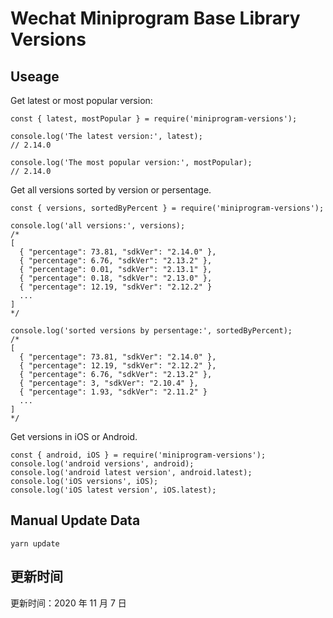 
# Wechat Miniprogram Base Library Versions

## Useage

Get latest or most popular version:

```;
const { latest, mostPopular } = require('miniprogram-versions');

console.log('The latest version:', latest);
// 2.14.0

console.log('The most popular version:', mostPopular);
// 2.14.0

```

Get all versions sorted by version or persentage.

```
const { versions, sortedByPercent } = require('miniprogram-versions');

console.log('all versions:', versions);
/*
[
  { "percentage": 73.81, "sdkVer": "2.14.0" },
  { "percentage": 6.76, "sdkVer": "2.13.2" },
  { "percentage": 0.01, "sdkVer": "2.13.1" },
  { "percentage": 0.18, "sdkVer": "2.13.0" },
  { "percentage": 12.19, "sdkVer": "2.12.2" }
  ...
]
*/

console.log('sorted versions by persentage:', sortedByPercent);
/*
[
  { "percentage": 73.81, "sdkVer": "2.14.0" },
  { "percentage": 12.19, "sdkVer": "2.12.2" },
  { "percentage": 6.76, "sdkVer": "2.13.2" },
  { "percentage": 3, "sdkVer": "2.10.4" },
  { "percentage": 1.93, "sdkVer": "2.11.2" }
  ...
]
*/
```

Get versions in iOS or Android.

```
const { android, iOS } = require('miniprogram-versions');
console.log('android versions', android);
console.log('android latest version', android.latest);
console.log('iOS versions', iOS);
console.log('iOS latest version', iOS.latest);
```

## Manual Update Data

```
yarn update
```

## 更新时间

更新时间：2020 年 11 月 7 日
